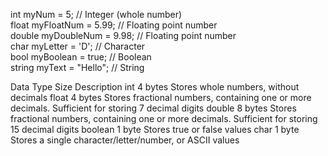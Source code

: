 int myNum = 5;               // Integer (whole number)<br>
float myFloatNum = 5.99;     // Floating point number<br>
double myDoubleNum = 9.98;   // Floating point number<br>
char myLetter = 'D';         // Character<br>
bool myBoolean = true;       // Boolean<br>
string myText = "Hello";     // String <br>


Data Type       Size        Description
int 	          4 bytes 	  Stores whole numbers, without decimals
float 	        4 bytes 	  Stores fractional numbers, containing one or more decimals. Sufficient for storing 7 decimal digits
double 	        8 bytes 	  Stores fractional numbers, containing one or more decimals. Sufficient for storing 15 decimal digits
boolean 	      1 byte 	    Stores true or false values
char  	        1 byte 	    Stores a single character/letter/number, or ASCII values
